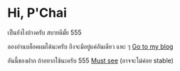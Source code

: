 # Hi, P'Chai

เป็นยังไงบ้างครับ สบายดีมั้ย 555 

ลองอ่านบล็อคผมได้นะครับ ถึงจะมีอยู่แค่อันเดียว แหะ ๆ [Go to my blog](https://oat9002.github.io/)

อันนี้ของฝาก ถ้าอยากใช้นะครับ 555 [Must see](https://github.com/oat9002/GoldPriceTracking) (อาจจะไม่ค่อย stable)